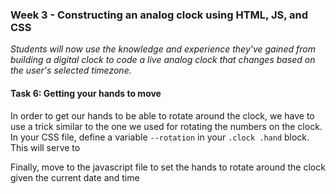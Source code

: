 ### Week 3 - Constructing an analog clock using HTML, JS, and CSS

*Students will now use the knowledge and experience they've gained from building a digital clock to code a live analog clock that changes based on the user's selected timezone.*

#### Task 6: Getting your hands to move

In order to get our hands to be able to rotate around the clock, we have to use a trick similar to the one we used for rotating the numbers on the clock.  In your CSS file, define a variable `--rotation` in your `.clock .hand` block.  This will serve to 

Finally, move to the javascript file to set the hands to rotate around the clock given the current date and time

